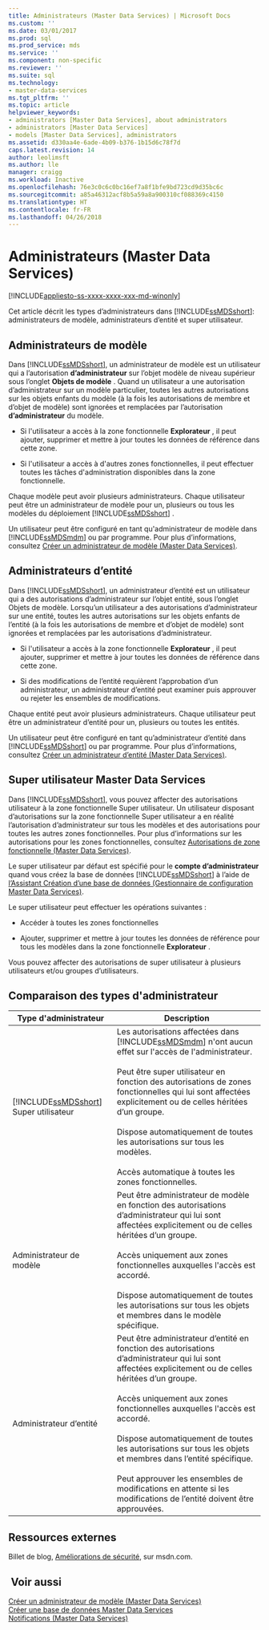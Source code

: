 ```yaml
---
title: Administrateurs (Master Data Services) | Microsoft Docs
ms.custom: ''
ms.date: 03/01/2017
ms.prod: sql
ms.prod_service: mds
ms.service: ''
ms.component: non-specific
ms.reviewer: ''
ms.suite: sql
ms.technology:
- master-data-services
ms.tgt_pltfrm: ''
ms.topic: article
helpviewer_keywords:
- administrators [Master Data Services], about administrators
- administrators [Master Data Services]
- models [Master Data Services], administrators
ms.assetid: d330aa4e-6ade-4b09-b376-1b15d6c78f7d
caps.latest.revision: 14
author: leolimsft
ms.author: lle
manager: craigg
ms.workload: Inactive
ms.openlocfilehash: 76e3c0c6c0bc16ef7a8f1bfe9bd723cd9d35bc6c
ms.sourcegitcommit: a85a46312acf8b5a59a8a900310cf088369c4150
ms.translationtype: HT
ms.contentlocale: fr-FR
ms.lasthandoff: 04/26/2018
---
```

# <a name="administrators-master-data-services"></a>Administrateurs (Master Data Services)

[!INCLUDE[appliesto-ss-xxxx-xxxx-xxx-md-winonly](../includes/appliesto-ss-xxxx-xxxx-xxx-md-winonly.md)]

  Cet article décrit les types d’administrateurs dans [!INCLUDE[ssMDSshort](../includes/ssmdsshort-md.md)]: administrateurs de modèle, administrateurs d’entité et super utilisateur.  
  
## <a name="model-administrators"></a>Administrateurs de modèle  
 Dans [!INCLUDE[ssMDSshort](../includes/ssmdsshort-md.md)], un administrateur de modèle est un utilisateur qui a l’autorisation **d’administrateur** sur l’objet modèle de niveau supérieur sous l’onglet **Objets de modèle** . Quand un utilisateur a une autorisation d’administrateur sur un modèle particulier, toutes les autres autorisations sur les objets enfants du modèle (à la fois les autorisations de membre et d’objet de modèle) sont ignorées et remplacées par l’autorisation **d’administrateur** du modèle.  
  
-   Si l'utilisateur a accès à la zone fonctionnelle **Explorateur** , il peut ajouter, supprimer et mettre à jour toutes les données de référence dans cette zone.  
  
-   Si l'utilisateur a accès à d'autres zones fonctionnelles, il peut effectuer toutes les tâches d'administration disponibles dans la zone fonctionnelle.  
  
 Chaque modèle peut avoir plusieurs administrateurs. Chaque utilisateur peut être un administrateur de modèle pour un, plusieurs ou tous les modèles du déploiement [!INCLUDE[ssMDSshort](../includes/ssmdsshort-md.md)] .  
  
 Un utilisateur peut être configuré en tant qu'administrateur de modèle dans [!INCLUDE[ssMDSmdm](../includes/ssmdsmdm-md.md)] ou par programme. Pour plus d’informations, consultez [Créer un administrateur de modèle &#40;Master Data Services&#41;](../master-data-services/create-a-model-administrator-master-data-services.md).  
  
## <a name="entity-administrators"></a>Administrateurs d’entité  
 Dans [!INCLUDE[ssMDSshort](../includes/ssmdsshort-md.md)], un administrateur d’entité est un utilisateur qui a des autorisations d’administrateur sur l’objet entité, sous l’onglet Objets de modèle. Lorsqu’un utilisateur a des autorisations d’administrateur sur une entité, toutes les autres autorisations sur les objets enfants de l’entité (à la fois les autorisations de membre et d’objet de modèle) sont ignorées et remplacées par les autorisations d’administrateur.  
  
-   Si l'utilisateur a accès à la zone fonctionnelle **Explorateur** , il peut ajouter, supprimer et mettre à jour toutes les données de référence dans cette zone.  
  
-   Si des modifications de l’entité requièrent l’approbation d’un administrateur, un administrateur d’entité peut examiner puis approuver ou rejeter les ensembles de modifications.  
  
 Chaque entité peut avoir plusieurs administrateurs. Chaque utilisateur peut être un administrateur d’entité pour un, plusieurs ou toutes les entités.  
  
 Un utilisateur peut être configuré en tant qu’administrateur d’entité dans [!INCLUDE[ssMDSshort](../includes/ssmdsshort-md.md)] ou par programme. Pour plus d’informations, consultez [Créer un administrateur d’entité &#40;Master Data Services&#41;](../master-data-services/create-an-entity-administrator-master-data-services.md).  
  
## <a name="master-data-services-super-user"></a>Super utilisateur Master Data Services  
 Dans [!INCLUDE[ssMDSshort](../includes/ssmdsshort-md.md)], vous pouvez affecter des autorisations utilisateur à la zone fonctionnelle Super utilisateur. Un utilisateur disposant d’autorisations sur la zone fonctionnelle Super utilisateur a en réalité l’autorisation d’administrateur sur tous les modèles et des autorisations pour toutes les autres zones fonctionnelles. Pour plus d’informations sur les autorisations pour les zones fonctionnelles, consultez [Autorisations de zone fonctionnelle &#40;Master Data Services&#41;](../master-data-services/functional-area-permissions-master-data-services.md).  
  
 Le super utilisateur par défaut est spécifié pour le **compte d’administrateur** quand vous créez la base de données [!INCLUDE[ssMDSshort](../includes/ssmdsshort-md.md)] à l’aide de [l’Assistant Création d’une base de données &#40;Gestionnaire de configuration Master Data Services&#41;](../master-data-services/create-database-wizard-master-data-services-configuration-manager.md).  
  
 Le super utilisateur peut effectuer les opérations suivantes :  
  
-   Accéder à toutes les zones fonctionnelles  
  
-   Ajouter, supprimer et mettre à jour toutes les données de référence pour tous les modèles dans la zone fonctionnelle **Explorateur** .  
  
 Vous pouvez affecter des autorisations de super utilisateur à plusieurs utilisateurs et/ou groupes d’utilisateurs.  
  
## <a name="comparing-administrator-types"></a>Comparaison des types d'administrateur  
  
|Type d'administrateur|Description|  
|------------------------|-----------------|  
|[!INCLUDE[ssMDSshort](../includes/ssmdsshort-md.md)] Super utilisateur|Les autorisations affectées dans [!INCLUDE[ssMDSmdm](../includes/ssmdsmdm-md.md)] n'ont aucun effet sur l'accès de l'administrateur.<br /><br /> Peut être super utilisateur en fonction des autorisations de zones fonctionnelles qui lui sont affectées explicitement ou de celles héritées d’un groupe.<br /><br /> Dispose automatiquement de toutes les autorisations sur tous les modèles.<br /><br /> Accès automatique à toutes les zones fonctionnelles.|  
|Administrateur de modèle|Peut être administrateur de modèle en fonction des autorisations d’administrateur qui lui sont affectées explicitement ou de celles héritées d’un groupe.<br /><br /> Accès uniquement aux zones fonctionnelles auxquelles l'accès est accordé.<br /><br /> Dispose automatiquement de toutes les autorisations sur tous les objets et membres dans le modèle spécifique.|  
|Administrateur d’entité|Peut être administrateur d’entité en fonction des autorisations d’administrateur qui lui sont affectées explicitement ou de celles héritées d’un groupe.<br /><br /> Accès uniquement aux zones fonctionnelles auxquelles l'accès est accordé.<br /><br /> Dispose automatiquement de toutes les autorisations sur tous les objets et membres dans l’entité spécifique.<br /><br /> Peut approuver les ensembles de modifications en attente si les modifications de l’entité doivent être approuvées.|  
  
## <a name="external-resources"></a>Ressources externes  
 Billet de blog, [Améliorations de sécurité](http://go.microsoft.com/fwlink/p/?LinkId=615376), sur msdn.com.  
  
## <a name="see-also"></a> Voir aussi  
 [Créer un administrateur de modèle &#40;Master Data Services&#41;](../master-data-services/create-a-model-administrator-master-data-services.md)   
 [Créer une base de données Master Data Services](../master-data-services/install-windows/create-a-master-data-services-database.md)   
 [Notifications &#40;Master Data Services&#41;](../master-data-services/notifications-master-data-services.md)  
  
  
